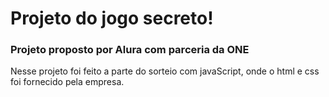 <h1>Projeto do jogo secreto!</h1>

<h3>Projeto proposto por Alura com parceria da ONE</h3>

<p>Nesse projeto foi feito a parte do sorteio com javaScript, onde o html e css foi fornecido pela empresa.</p>